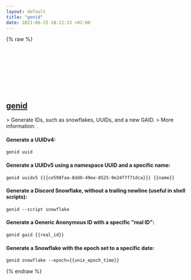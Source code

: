 ```yaml
---
layout: default
title: "genid"
date: 2021-06-25 18:12:13 +02:00
---
```

{% raw %}
<h2 id="genid">
  <a href="/en/linux/genid.html">genid</a> <a href="#genid"><svg class="icon">
    <use href="/assets/images/unicode_sprite.svg#link" />
  </svg></a>
</h2>
> Generate IDs, such as snowflakes, UUIDs, and a new GAID.
> More information: <https://github.com/bleonard252/genid>.

#### Generate a UUIDv4:
```shell
genid uuid
```
#### Generate a UUIDv5 using a namespace UUID and a specific name:
```shell
genid uuidv5 {{{ce598faa-8dd0-49ee-8525-9e24fff71dca}}} {{name}}
```
#### Generate a Discord Snowflake, without a trailing newline (useful in shell scripts):
```shell
genid --script snowflake
```
#### Generate a Generic Anonymous ID with a specific "real ID":
```shell
genid gaid {{real_id}}
```
#### Generate a Snowflake with the epoch set to a specific date:
```shell
genid snowflake --epoch={{unix_epoch_time}}
```
{% endraw %}